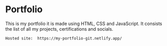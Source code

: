 # Portfolio
This is my portfolio it is made using HTML, CSS and JavaScript. It consists the list of all my projects, certifications and socials.

```bash
Hosted site:  https://my-portfolio-git.netlify.app/
```
